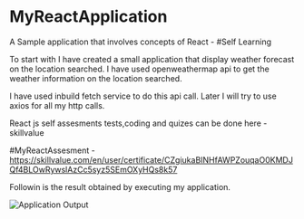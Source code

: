 # MyReactApplication
A Sample application that involves concepts of React - #Self Learning

To start with I have created a small application that display weather forecast on the location searched.
I have used openweathermap api to get the weather information on the location searched.

I have used inbuild fetch service to do this api call.
Later I will try to use axios for all my http calls.


React js self assesments tests,coding and quizes can be done here - skillvalue

#MyReactAssesment - https://skillvalue.com/en/user/certificate/CZgiukaBINHfAWPZouqaO0KMDJQf4BLOwRywslAzCc5syz5SEmOXyHQs8k57

Followin is the result obtained by executing my application.

![Application Output](https://github.com/Raghavi-Mohan/MyReactApplication/blob/Raghavi-Mohan/WeatherForecast/webApplication.JPG)


